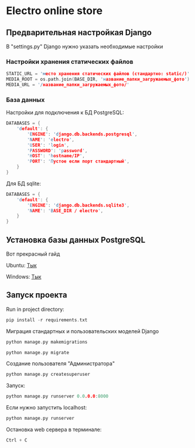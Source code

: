 # Electro online store
## Предварительная настройкая Django

В "settings.py" Django нужно указать необходимые настройки

### Настройки хранения статических файлов
```cpp
STATIC_URL = 'место хранения статических файлов (стандартно: static/)'
MEDIA_ROOT = os.path.join(BASE_DIR, 'название_папки_загружаемых_фото')
MEDIA_URL = '/название_папки_загружаемых_фото/'
```
### База данных
Настройки для подключения к БД PostgreSQL:
```cpp
DATABASES = {
    'default': {
        'ENGINE': 'django.db.backends.postgresql',
        'NAME': 'electro',
        'USER': 'login',
        'PASSWORD': 'password',
        'HOST': 'hostname/IP',
        'PORT': 'Пустое если порт стандартный',
    }
}
```
Для БД sqlite:
```cpp
DATABASES = {
    'default': {
        'ENGINE': 'django.db.backends.sqlite3',
        'NAME': 'BASE_DIR / electro',
    }
}
```
## Установка базы данных PostgreSQL
Вот прекрасный гайд

Ubuntu: [Тык](https://www.digitalocean.com/community/tutorials/how-to-install-and-use-postgresql-on-ubuntu-20-04)

Windows: [Тык](https://www.postgresql.org/download/windows/)

## Запуск проекта
Run in project directory:
```cpp
pip install -r requirements.txt
``` 

Миграция стандартных и пользовательских моделей Django
```cpp
python manage.py makemigrations 
```
```cpp
python manage.py migrate 
```
Создание пользователя "Администратора"
```cpp
python manage.py createsuperuser 
```
Запуск:
```cpp
python manage.py runserver 0.0.0.0:8000
```
Если нужно запустить localhost:
```cpp
python manage.py runserver
```
Остановка web сервера в терминале: 
```cpp
Ctrl + C
```
